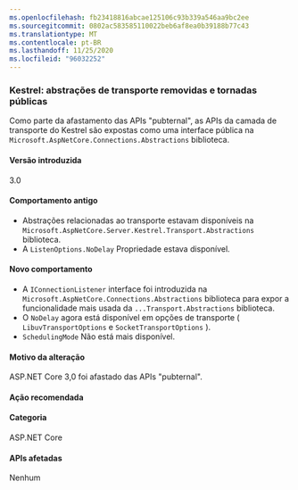 ```yaml
---
ms.openlocfilehash: fb23418816abcae125106c93b339a546aa9bc2ee
ms.sourcegitcommit: 0802ac583585110022beb6af8ea0b39188b77c43
ms.translationtype: MT
ms.contentlocale: pt-BR
ms.lasthandoff: 11/25/2020
ms.locfileid: "96032252"
---
```

### <a name="kestrel-transport-abstractions-removed-and-made-public"></a>Kestrel: abstrações de transporte removidas e tornadas públicas

Como parte da afastamento das APIs "pubternal", as APIs da camada de transporte do Kestrel são expostas como uma interface pública na `Microsoft.AspNetCore.Connections.Abstractions` biblioteca.

#### <a name="version-introduced"></a>Versão introduzida

3.0

#### <a name="old-behavior"></a>Comportamento antigo

- Abstrações relacionadas ao transporte estavam disponíveis na `Microsoft.AspNetCore.Server.Kestrel.Transport.Abstractions` biblioteca.
- A `ListenOptions.NoDelay` Propriedade estava disponível.

#### <a name="new-behavior"></a>Novo comportamento

- A `IConnectionListener` interface foi introduzida na `Microsoft.AspNetCore.Connections.Abstractions` biblioteca para expor a funcionalidade mais usada da `...Transport.Abstractions` biblioteca.
- O `NoDelay` agora está disponível em opções de transporte ( `LibuvTransportOptions` e `SocketTransportOptions` ).
- `SchedulingMode` Não está mais disponível.

#### <a name="reason-for-change"></a>Motivo da alteração

ASP.NET Core 3,0 foi afastado das APIs "pubternal".

#### <a name="recommended-action"></a>Ação recomendada

#### <a name="category"></a>Categoria

ASP.NET Core

#### <a name="affected-apis"></a>APIs afetadas

Nenhum

<!-- 

#### Affected APIs

Not detectable via API analysis

-->
